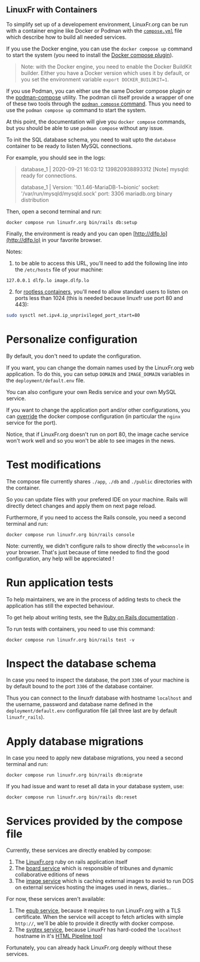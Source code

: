 LinuxFr with Containers
-----------------------

To simplify set up of a developement environment, LinuxFr.org can be
run with a container engine like Docker or Podman with the [`compose.yml`](./compose.yaml)
file which describe how to build all needed services.

If you use the Docker engine, you can use the `docker compose up` command to start the system (you
need to install the [Docker compose plugin](https://docs.docker.com/compose/)).

> Note: with the Docker engine, you need to enable the Docker BuildKit builder.
> Either you have a Docker version which uses it by default, or you set the
> environment variable `export DOCKER_BUILDKIT=1`.

If you use Podman, you can either use the same Docker compose plugin or the
[podman-compose](https://github.com/containers/podman-compose/)
utility. The podman cli itself provide a wrapper of one of these two tools through the
[`podman compose` command](https://docs.podman.io/en/latest/markdown/podman-compose.1.html).
Thus you need to use the `podman compose up` command to start the system.

At this point, the documentation will give you `docker compose` commands, but you should be able
to use `podman compose` without any issue.

To init the SQL database schema, you need to wait upto the `database`
container to be ready to listen MySQL connections.

For example, you should see in the logs:

> database_1       | 2020-09-21 16:03:12 139820938893312 [Note] mysqld: ready for connections.
>
> database_1       | Version: '10.1.46-MariaDB-1\~bionic'  socket: '/var/run/mysqld/mysqld.sock'  port: 3306  mariadb.org binary distribution

Then, open a second terminal and run:

```
docker compose run linuxfr.org bin/rails db:setup
```

Finally, the environment is ready and you can open [http://dlfp.lo](http://dlfp.lo)
in your favorite browser.

Notes:

1. to be able to access this URL, you'll need to add the following line
  into the `/etc/hosts` file of your machine:
  
  ```
  127.0.0.1 dlfp.lo image.dlfp.lo
  ```

2. for [rootless containers](https://rootlesscontaine.rs/), you'll need
  to allow standard users to listen on ports less than 1024
  (this is needed because linuxfr use port 80 and 443):

  ```sh
  sudo sysctl net.ipv4.ip_unprivileged_port_start=80
  ```


Personalize configuration
=========================

By default, you don't need to update the configuration.

If you want, you can change the domain names used by the LinuxFr.org
web application. To do this, you can setup `DOMAIN` and `IMAGE_DOMAIN`
variables in the `deployment/default.env` file.

You can also configure your own Redis service and your own MySQL
service.

If you want to change the application port and/or other configurations, you can
[override](https://docs.docker.com/compose/extends/)
the docker compose configuration (in particular the `nginx` service for
the port).

Notice, that if LinuxFr.org doesn't run on port 80, the image cache
service won't work well and so you won't be able to see images in the news.

Test modifications
==================

The compose file currently shares `./app`, `./db` and
`./public` directories with the container.

So you can update files with your prefered IDE on your machine. Rails
will directly detect changes and apply them on next page reload.

Furthermore, if you need to access the Rails console, you need a second
terminal and run:

```
docker compose run linuxfr.org bin/rails console
```

Note: currently, we didn't configure rails to show directly the
`webconsole` in your browser. That's just because of time needed to
find the good configuration, any help will be appreciated !

Run application tests
=====================

To help maintainers, we are in the process of adding tests to check the
application has still the expected behaviour.

To get help about writing tests, see the 
[Ruby on Rails documentation](https://guides.rubyonrails.org/testing.html#the-rails-test-runner)
.

To run tests with containers, you need to use this command:

```
docker compose run linuxfr.org bin/rails test -v
```

Inspect the database schema
===========================

In case you need to inspect the database, the port `3306` of your machine is
by default bound to the port `3306` of the database container.

Thus you can connect to the linuxfr database with hostname `localhost` and the
username, password and database name defined in the `deployment/default.env`
configuration file (all three last are by default `linuxfr_rails`).

Apply database migrations
=========================

In case you need to apply new database migrations, you need a second
terminal and run:

```
docker compose run linuxfr.org bin/rails db:migrate
```

If you had issue and want to reset all data in your database system,
use:

```
docker compose run linuxfr.org bin/rails db:reset
```

Services provided by the compose file
=======================================

Currently, these services are directly enabled by compose:

1. The [LinuxFr.org](https://github.com/linuxfrorg/linuxfr.org)
ruby on rails application itself
2. The [board service](https://github.com/linuxfrorg/board-sse-linuxfr.org)
which is responsible of tribunes and dynamic collaborative editions
of news
3. The [image service](https://github.com/linuxfrorg/img-LinuxFr.org)
which is caching external images to avoid to
run DOS on external services hosting the images used in news, diaries...

For now, these services aren't available:

1. The [epub service](https://github.com/linuxfrorg/epub-LinuxFr.org),
because it requires to run 
LinuxFr.org with a TLS certificate. When the service will accept to
fetch articles with simple `http://`, we'll be able to provide it
directly with docker compose.
2. The [svgtex service](https://github.com/linuxfrorg/svgtex), because LinuxFr
has hard-coded the `localhost`
hostname in it's [HTML Pipeline tool](https://github.com/linuxfrorg/html-pipeline-linuxfr/blob/linuxfr/lib/html/pipeline/linuxfr.rb#L8)

Fortunately, you can already hack LinuxFr.org deeply without these services.

